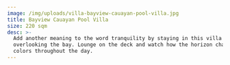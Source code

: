 ```yaml
---
image: /img/uploads/villa-bayview-cauayan-pool-villa.jpg
title: Bayview Cauayan Pool Villa
size: 220 sqm
desc: >-
  Add another meaning to the word tranquility by staying in this villa
  overlooking the bay. Lounge on the deck and watch how the horizon changes
  colors throughout the day.
---
```


